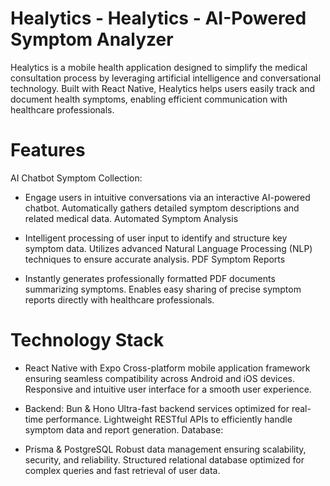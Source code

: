 # Healytics - Healytics - AI-Powered Symptom Analyzer

Healytics is a mobile health application designed to simplify the medical consultation process by leveraging artificial intelligence and conversational technology. Built with React Native, Healytics helps users easily track and document health symptoms, enabling efficient communication with healthcare professionals.

# Features
AI Chatbot Symptom Collection:

- Engage users in intuitive conversations via an interactive AI-powered chatbot.
Automatically gathers detailed symptom descriptions and related medical data.
Automated Symptom Analysis

- Intelligent processing of user input to identify and structure key symptom data.
Utilizes advanced Natural Language Processing (NLP) techniques to ensure accurate analysis.
PDF Symptom Reports

- Instantly generates professionally formatted PDF documents summarizing symptoms.
Enables easy sharing of precise symptom reports directly with healthcare professionals.

# Technology Stack
- React Native with Expo
Cross-platform mobile application framework ensuring seamless compatibility across Android and iOS devices.
Responsive and intuitive user interface for a smooth user experience.

- Backend: Bun & Hono
Ultra-fast backend services optimized for real-time performance.
Lightweight RESTful APIs to efficiently handle symptom data and report generation.
Database:

- Prisma & PostgreSQL
Robust data management ensuring scalability, security, and reliability.
Structured relational database optimized for complex queries and fast retrieval of user data.



